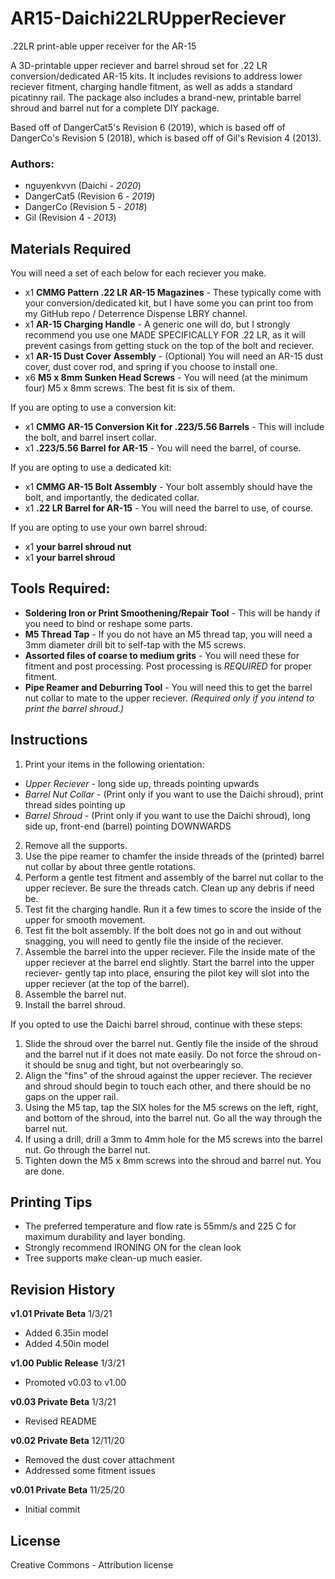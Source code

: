 # AR15-Daichi22LRUpperReciever
.22LR print-able upper receiver for the AR-15

A 3D-printable upper reciever and barrel shroud set for .22 LR conversion/dedicated AR-15 kits. It includes revisions to address lower reciever fitment, charging handle fitment, as well as adds a standard picatinny rail. The package also includes a brand-new, printable barrel shroud and barrel nut for a complete DIY package.

Based off of DangerCat5's Revision 6 (2019), which is based off of DangerCo's Revision 5 (2018), which is based off of Gil's Revision 4 (2013).

### Authors:
* nguyenkvvn (Daichi - _2020_)
* DangerCat5 (Revision 6 - _2019_)
* DangerCo (Revision 5 - _2018_)
* Gil (Revision 4 - _2013_)

## Materials Required
You will need a set of each below for each reciever you make.
- x1 **CMMG Pattern .22 LR AR-15 Magazines** - These typically come with your conversion/dedicated kit, but I have some you can print too from my GitHub repo / Deterrence Dispense LBRY channel.
- x1 **AR-15 Charging Handle** - A generic one will do, but I strongly recommend you use one MADE SPECIFICALLY FOR .22 LR, as it will prevent casings from getting stuck on the top of the bolt and reciever.
- x1 **AR-15 Dust Cover Assembly** - (Optional) You will need an AR-15 dust cover, dust cover rod, and spring if you choose to install one.
- x6 **M5 x 8mm Sunken Head Screws** - You will need (at the minimum four) M5 x 8mm screws. The best fit is six of them.

If you are opting to use a conversion kit:
- x1 **CMMG AR-15 Conversion Kit for .223/5.56 Barrels** - This will include the bolt, and barrel insert collar.
- x1 **.223/5.56 Barrel for AR-15** - You will need the barrel, of course.

If you are opting to use a dedicated kit:
- x1 **CMMG AR-15 Bolt Assembly** - Your bolt assembly should have the bolt, and importantly, the dedicated collar.
- x1 **.22 LR Barrel for AR-15** - You will need the barrel to use, of course.

If you are opting to use your own barrel shroud:
- x1 **your barrel shroud nut**
- x1 **your barrel shroud**

## Tools Required:
- **Soldering Iron or Print Smoothening/Repair Tool** - This will be handy if you need to bind or reshape some parts.
- **M5 Thread Tap** - If you do not have an M5 thread tap, you will need a 3mm diameter drill bit to self-tap with the M5 screws.
- **Assorted files of coarse to medium grits** - You will need these for fitment and post processing. Post processing is *REQUIRED* for proper fitment.
- **Pipe Reamer and Deburring Tool** - You will need this to get the barrel nut collar to mate to the upper reciever. _(Required only if you intend to print the barrel shroud.)_

## Instructions
1. Print your items in the following orientation:
* _Upper Reciever_ - long side up, threads pointing upwards
* _Barrel Nut Collar_ - (Print only if you want to use the Daichi shroud), print thread sides pointing up
* _Barrel Shroud_ - (Print only if you want to use the Daichi shroud), long side up, front-end (barrel) pointing DOWNWARDS

2. Remove all the supports.
3. Use the pipe reamer to chamfer the inside threads of the (printed) barrel nut collar by about three gentle rotations.
4. Perform a gentle test fitment and assembly of the barrel nut collar to the upper reciever. Be sure the threads catch. Clean up any debris if need be.
5. Test fit the charging handle. Run it a few times to score the inside of the upper for smooth movement.
6. Test fit the bolt assembly. If the bolt does not go in and out without snagging, you will need to gently file the inside of the reciever.
7. Assemble the barrel into the upper reciever. File the inside mate of the upper reciever at the barrel end slightly. Start the barrel into the upper reciever- gently tap into place, ensuring the pilot key will slot into the upper reciever (at the top of the barrel).
8. Assemble the barrel nut.
9. Install the barrel shroud.

If you opted to use the Daichi barrel shroud, continue with these steps:

1. Slide the shroud over the barrel nut. Gently file the inside of the shroud and the barrel nut if it does not mate easily. Do not force the shroud on- it should be snug and tight, but not overbearingly so.
2. Align the "fins" of the shroud against the upper reciever. The reciever and shroud should begin to touch each other, and there should be no gaps on the upper rail.
3. Using the M5 tap, tap the SIX holes for the M5 screws on the left, right, and bottom of the shroud, into the barrel nut. Go all the way through the barrel nut.
4. If using a drill, drill a 3mm to 4mm hole for the M5 screws into the barrel nut. Go through the barrel nut.
5. Tighten down the M5 x 8mm screws into the shroud and barrel nut. You are done.

## Printing Tips
* The preferred temperature and flow rate is 55mm/s and 225 C for maximum durability and layer bonding.
* Strongly recommend IRONING ON for the clean look
* Tree supports make clean-up much easier.

## Revision History

**v1.01 Private Beta** 1/3/21
- Added 6.35in model
- Added 4.50in model

**v1.00 Public Release** 1/3/21
- Promoted v0.03 to v1.00

**v0.03 Private Beta** 1/3/21
- Revised README

**v0.02 Private Beta** 12/11/20
- Removed the dust cover attachment
- Addressed some fitment issues

**v0.01 Private Beta** 11/25/20
- Initial commit

## License
Creative Commons - Attribution license
